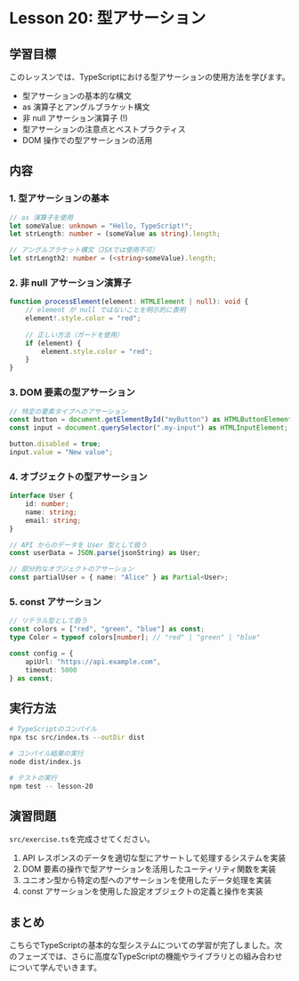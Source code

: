 # Lesson 20: 型アサーション

## 学習目標
このレッスンでは、TypeScriptにおける型アサーションの使用方法を学びます。

- 型アサーションの基本的な構文
- as 演算子とアングルブラケット構文
- 非 null アサーション演算子 (!)
- 型アサーションの注意点とベストプラクティス
- DOM 操作での型アサーションの活用

## 内容

### 1. 型アサーションの基本
```typescript
// as 演算子を使用
let someValue: unknown = "Hello, TypeScript!";
let strLength: number = (someValue as string).length;

// アングルブラケット構文（JSXでは使用不可）
let strLength2: number = (<string>someValue).length;
```

### 2. 非 null アサーション演算子
```typescript
function processElement(element: HTMLElement | null): void {
    // element が null ではないことを明示的に表明
    element!.style.color = "red";
    
    // 正しい方法（ガードを使用）
    if (element) {
        element.style.color = "red";
    }
}
```

### 3. DOM 要素の型アサーション
```typescript
// 特定の要素タイプへのアサーション
const button = document.getElementById("myButton") as HTMLButtonElement;
const input = document.querySelector(".my-input") as HTMLInputElement;

button.disabled = true;
input.value = "New value";
```

### 4. オブジェクトの型アサーション
```typescript
interface User {
    id: number;
    name: string;
    email: string;
}

// API からのデータを User 型として扱う
const userData = JSON.parse(jsonString) as User;

// 部分的なオブジェクトのアサーション
const partialUser = { name: "Alice" } as Partial<User>;
```

### 5. const アサーション
```typescript
// リテラル型として扱う
const colors = ["red", "green", "blue"] as const;
type Color = typeof colors[number]; // "red" | "green" | "blue"

const config = {
    apiUrl: "https://api.example.com",
    timeout: 5000
} as const;
```

## 実行方法

```bash
# TypeScriptのコンパイル
npx tsc src/index.ts --outDir dist

# コンパイル結果の実行
node dist/index.js

# テストの実行
npm test -- lesson-20
```

## 演習問題

`src/exercise.ts`を完成させてください。

1. API レスポンスのデータを適切な型にアサートして処理するシステムを実装
2. DOM 要素の操作で型アサーションを活用したユーティリティ関数を実装
3. ユニオン型から特定の型へのアサーションを使用したデータ処理を実装
4. const アサーションを使用した設定オブジェクトの定義と操作を実装

## まとめ
こちらでTypeScriptの基本的な型システムについての学習が完了しました。次のフェーズでは、さらに高度なTypeScriptの機能やライブラリとの組み合わせについて学んでいきます。